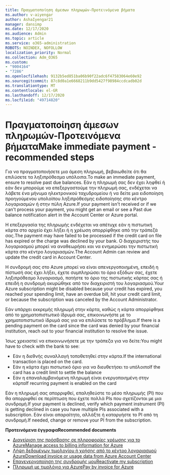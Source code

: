 ```yaml
---
title: Πραγματοποίηση άμεσων πληρωμών-Προτεινόμενα βήματα
ms.author: v-aiyengar
author: AshaIyengar21
manager: dansimp
ms.date: 12/17/2020
ms.audience: Admin
ms.topic: article
ms.service: o365-administration
ROBOTS: NOINDEX, NOFOLLOW
localization_priority: Normal
ms.collection: Adm_O365
ms.custom:
- "9004164"
- "7286"
ms.openlocfilehash: 9132b5ed851ba06b90f22adc6f47583064e60e92
ms.sourcegitcommit: 87c8d0a1e6668211b9dd5427f98984ccdcadb02d
ms.translationtype: MT
ms.contentlocale: el-GR
ms.lasthandoff: 12/17/2020
ms.locfileid: "49714820"
---
```

# <a name="make-immediate-payment---recommended-steps"></a><span data-ttu-id="7c9b1-102">Πραγματοποίηση άμεσων πληρωμών-Προτεινόμενα βήματα</span><span class="sxs-lookup"><span data-stu-id="7c9b1-102">Make immediate payment - recommended steps</span></span>

<span data-ttu-id="7c9b1-103">Για να πραγματοποιήσετε μια άμεση πληρωμή, βεβαιωθείτε ότι θα επιλύσετε τα ληξιπρόθεσμα υπόλοιπα.</span><span class="sxs-lookup"><span data-stu-id="7c9b1-103">To make an immediate payment, ensure to resolve past due balances.</span></span> <span data-ttu-id="7c9b1-104">Εάν η πληρωμή σας δεν έχει ληφθεί ή εάν δεν μπορούμε να επεξεργαστούμε την πληρωμή σας, ενδέχεται να λάβετε ένα μήνυμα ηλεκτρονικού ταχυδρομείου ή να δείτε μια ειδοποίηση προηγούμενου υπολοίπου ληξιπρόθεσμης ειδοποίησης στο κέντρο λογαριασμών ή στην πύλη Azure.</span><span class="sxs-lookup"><span data-stu-id="7c9b1-104">If your payment isn't received or if we can't process your payment, you might get an email or see a Past due balance notification alert in the Account Center or Azure portal.</span></span> 

<span data-ttu-id="7c9b1-105">Η επεξεργασία της πληρωμής ενδέχεται να απέτυχε εάν η πιστωτική κάρτα στο αρχείο έχει λήξει ή η χρέωση απορρίφθηκε από την τράπεζά σας.</span><span class="sxs-lookup"><span data-stu-id="7c9b1-105">The payment may have failed to be processed if the credit card on file has expired or the charge was declined by your bank.</span></span> <span data-ttu-id="7c9b1-106">Ο διαχειριστής του λογαριασμού μπορεί να αναθεωρήσει και να ενημερώσει την πιστωτική κάρτα στο κέντρο λογαριασμών.</span><span class="sxs-lookup"><span data-stu-id="7c9b1-106">The Account Admin can review and update the credit card in Account Center.</span></span> 

<span data-ttu-id="7c9b1-107">Η συνδρομή σας στο Azure μπορεί να είναι απενεργοποιημένη, επειδή η πίστωσή σας έχει λήξει, έχετε συμπληρώσει το όριο εξόδων σας, έχετε ληξιπρόθεσμο λογαριασμό, πατήστε το όριο της πιστωτικής κάρτας σας ή επειδή η συνδρομή ακυρώθηκε από τον διαχειριστή του λογαριασμού.</span><span class="sxs-lookup"><span data-stu-id="7c9b1-107">Your Azure subscription might be disabled because your credit has expired, you reached your spending limit, have an overdue bill, hit your credit card limit, or because the subscription was canceled by the Account Administrator.</span></span>  

<span data-ttu-id="7c9b1-108">Εάν υπάρχει εκκρεμής πληρωμή στην κάρτα, καθώς η κάρτα απορρίφθηκε από το χρηματοπιστωτικό ίδρυμά σας, επικοινωνήστε με το χρηματοπιστωτικό ίδρυμά σας για να επιλύσετε το πρόβλημα.</span><span class="sxs-lookup"><span data-stu-id="7c9b1-108">If there is a pending payment on the card since the card was denied by your financial institution, reach out to your financial institution to resolve the issue.</span></span>  

<span data-ttu-id="7c9b1-109">Ίσως χρειαστεί να επικοινωνήσετε με την τράπεζα για να δείτε:</span><span class="sxs-lookup"><span data-stu-id="7c9b1-109">You might have to check with the bank to see:</span></span>

- <span data-ttu-id="7c9b1-110">Εάν η διεθνής συναλλαγή τοποθετηθεί στην κάρτα.</span><span class="sxs-lookup"><span data-stu-id="7c9b1-110">If the international transaction is placed on the card.</span></span> 
- <span data-ttu-id="7c9b1-111">Εάν η κάρτα έχει πιστωτικό όριο για να διευθετήσει το υπόλοιπο</span><span class="sxs-lookup"><span data-stu-id="7c9b1-111">If the card has a credit limit to settle the balance</span></span> 
- <span data-ttu-id="7c9b1-112">Εάν η επαναλαμβανόμενη πληρωμή είναι ενεργοποιημένη στην κάρτα</span><span class="sxs-lookup"><span data-stu-id="7c9b1-112">If recurring payment is enabled on the card</span></span> 

<span data-ttu-id="7c9b1-113">Εάν η πληρωμή σας απορριφθεί, επαληθεύστε το μέσο πληρωμής (PI) που θα απορριφθεί σε περίπτωση που έχετε πολλά PIs που σχετίζονται με μια συνδρομή.</span><span class="sxs-lookup"><span data-stu-id="7c9b1-113">If your payment is declined, verify which payment instrument (PI) is getting declined in case you have multiple PIs associated with a subscription.</span></span> <span data-ttu-id="7c9b1-114">Εάν είναι απαραίτητο, αλλάξτε ή καταργήστε το PI από τη συνδρομή.</span><span class="sxs-lookup"><span data-stu-id="7c9b1-114">If needed, change or remove your PI from the subscription.</span></span> 

<span data-ttu-id="7c9b1-115">**Προτεινόμενα έγγραφα**</span><span class="sxs-lookup"><span data-stu-id="7c9b1-115">**Recommended documents**</span></span> 

- [<span data-ttu-id="7c9b1-116">Διαχείριση της πρόσβασης σε πληροφορίες χρέωσης για το Azure</span><span class="sxs-lookup"><span data-stu-id="7c9b1-116">Manage access to billing information for Azure</span></span>](https://docs.microsoft.com/azure/billing/billing-manage-access?WT.mc_id=Portal-Microsoft_Azure_Support)
- [<span data-ttu-id="7c9b1-117">Λήψη δεδομένων τιμολογίου ή χρήσης από το κέντρο λογαριασμού Azure</span><span class="sxs-lookup"><span data-stu-id="7c9b1-117">Download invoice or usage data from Azure Account Center</span></span>](https://docs.microsoft.com/azure/billing/billing-download-azure-invoice-daily-usage-date?WT.mc_id=Portal-Microsoft_Azure_Support)
- [<span data-ttu-id="7c9b1-118">Επανενεργοποίηση της συνδρομής μου</span><span class="sxs-lookup"><span data-stu-id="7c9b1-118">Reactivate my subscription</span></span>](https://docs.microsoft.com/azure/billing/billing-subscription-become-disable?WT.mc_id=Portal-Microsoft_Azure_Support)
- [<span data-ttu-id="7c9b1-119">Πληρωμή με τιμολόγιο για Azure</span><span class="sxs-lookup"><span data-stu-id="7c9b1-119">Pay by invoice for Azure</span></span>](https://docs.microsoft.com/azure/cost-management-billing/manage/pay-by-invoice) 